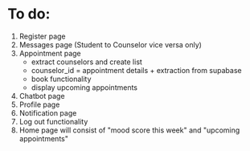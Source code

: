 # To do:

1. Register page 
2. Messages page (Student to Counselor vice versa only)
3. Appointment page
   - extract counselors and create list 
   - counselor_id = appointment details + extraction from supabase
   - book functionality
   - display upcoming appointments
4. Chatbot page
5. Profile page
6. Notification page
7. Log out functionality
8. Home page will consist of "mood score this week" and "upcoming appointments"




